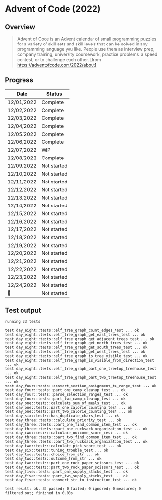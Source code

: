 # Advent of Code (2022)

## Overview

> Advent of Code is an Advent calendar of small programming puzzles for a variety of skill sets and skill levels that can be solved in any programming language you like. People use them as interview prep, company training, university coursework, practice problems, a speed contest, or to challenge each other. [from https://adventofcode.com/2022/about]

## Progress

| Date       | Status      |
| ---------- | ----------- |
| 12/01/2022 | Complete    |
| 12/02/2022 | Complete    |
| 12/03/2022 | Complete    |
| 12/04/2022 | Complete    |
| 12/05/2022 | Complete    |
| 12/06/2022 | Complete    |
| 12/07/2022 | WIP         |
| 12/08/2022 | Complete    |
| 12/09/2022 | Not started |
| 12/10/2022 | Not started |
| 12/11/2022 | Not started |
| 12/12/2022 | Not started |
| 12/13/2022 | Not started |
| 12/14/2022 | Not started |
| 12/15/2022 | Not started |
| 12/16/2022 | Not started |
| 12/17/2022 | Not started |
| 12/18/2022 | Not started |
| 12/19/2022 | Not started |
| 12/20/2022 | Not started |
| 12/21/2022 | Not started |
| 12/22/2022 | Not started |
| 12/23/2022 | Not started |
| 12/24/2022 | Not started |
| 🎅         | Not started |

## Test output

```
running 33 tests

test day_eight::tests::elf_tree_graph_count_edges_test ... ok
test day_eight::tests::elf_tree_graph_get_east_trees_test ... ok
test day_eight::tests::elf_tree_graph_get_adjacent_trees_test ... ok
test day_eight::tests::elf_tree_graph_get_north_trees_test ... ok
test day_eight::tests::elf_tree_graph_get_south_trees_test ... ok
test day_eight::tests::elf_tree_graph_get_west_trees_test ... ok
test day_eight::tests::elf_tree_graph_is_tree_visible_test ... ok
test day_eight::tests::elf_tree_graph_is_visible_from_direction_test ... ok
test day_eight::tests::elf_tree_graph_part_one_treetop_treehouse_test ... ok
test day_eight::tests::elf_tree_graph_part_two_treetop_treehouse_test ... ok
test day_four::tests::convert_section_assignment_to_range_test ... ok
test day_four::tests::part_one_camp_cleanup_test ... ok
test day_four::tests::parse_selection_ranges_test ... ok
test day_four::tests::part_two_camp_cleanup_test ... ok
test day_one::tests::calculate_sum_of_meals_test ... ok
test day_one::tests::part_one_calorie_counting_test ... ok
test day_one::tests::part_two_calorie_counting_test ... ok
test day_six::tests::has_duplicate_chars_test ... ok
test day_three::tests::calculate_priority_test ... ok
test day_three::tests::part_one_find_common_item_test ... ok
test day_three::tests::part_one_rucksack_organization_test ... ok
test day_two::tests::calculate_outcome_score_test ... ok
test day_three::tests::part_two_find_common_item_test ... ok
test day_three::tests::part_two_rucksack_organization_test ... ok
test day_two::tests::calculate_pick_score_test ... ok
test day_six::tests::tuning_trouble_test ... ok
test day_two::tests::choice_from_str ... ok
test day_two::tests::outcome_from_str ... ok
test day_two::tests::part_one_rock_paper_scissors_test ... ok
test day_two::tests::part_two_rock_paper_scissors_test ... ok
test day_five::tests::part_one_supply_stacks_test ... ok
test day_five::tests::part_two_supply_stacks_test ... ok
test day_five::tests::convert_str_to_instruction_test ... ok

test result: ok. 33 passed; 0 failed; 0 ignored; 0 measured; 0 filtered out; finished in 0.00s
```
